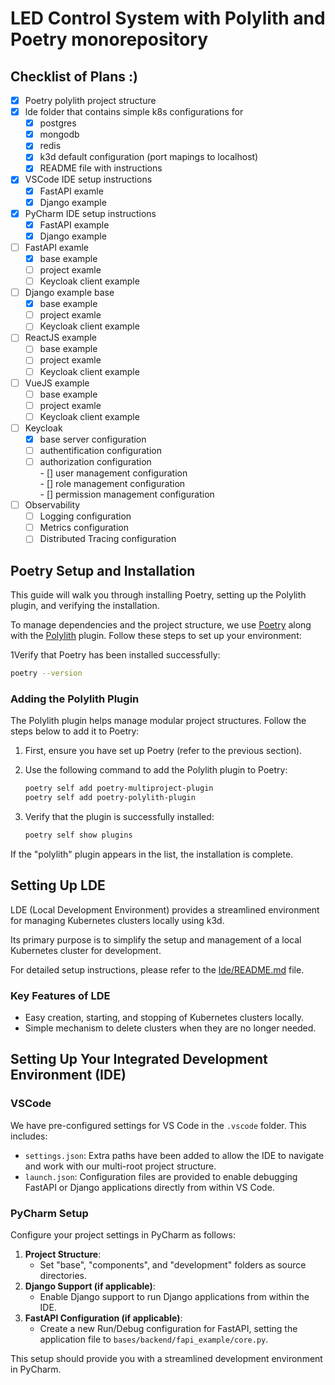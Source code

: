 # LED Control System with Polylith and Poetry monorepository

## Checklist of Plans :)
- [x] Poetry polylith project structure  
- [x] lde folder that contains simple k8s configurations for  
     - [x] postgres   
     - [x] mongodb   
     - [x] redis   
     - [x] k3d default configuration (port mapings to localhost)  
     - [x] README file with instructions   
- [x] VSCode IDE setup instructions
     - [x] FastAPI examle
     - [x] Django example   
- [x] PyCharm IDE setup instructions
     - [x] FastAPI example
     - [x] Django example   
- [ ] FastAPI examle
     - [x] base example 
     - [ ] project examle
     - [ ] Keycloak client example
- [ ] Django example base 
     - [x] base example 
     - [ ] project examle  
     - [ ] Keycloak client example
- [ ] ReactJS example
     - [ ] base example 
     - [ ] project examle
     - [ ] Keycloak client example
- [ ] VueJS example
     - [ ] base example 
     - [ ] project examle
     - [ ] Keycloak client example
- [ ] Keycloak 
     - [x] base server configuration
     - [ ] authentification configuration
     - [ ] authorization configuration   
      - [] user management configuration   
      - [] role management configuration   
      - [] permission management configuration  
- [ ] Observability 
     - [ ] Logging configuration   
     - [ ] Metrics configuration   
     - [ ] Distributed Tracing configuration    

## Poetry Setup and Installation

This guide will walk you through installing Poetry, setting up the Polylith plugin, and verifying the installation.

To manage dependencies and the project structure, we use [Poetry](https://python-poetry.org/) along with the [Polylith](https://polylith.gitbook.io/polylith/) plugin. Follow these steps to set up your environment:


1Verify that Poetry has been installed successfully:
   ```bash
   poetry --version
   ```

### Adding the Polylith Plugin

The Polylith plugin helps manage modular project structures. Follow the steps below to add it to Poetry:

1. First, ensure you have set up Poetry (refer to the previous section).

2. Use the following command to add the Polylith plugin to Poetry:
   ```bash
   poetry self add poetry-multiproject-plugin
   poetry self add poetry-polylith-plugin
   ```

3. Verify that the plugin is successfully installed:
   ```bash
   poetry self show plugins
   ```

If the "polylith" plugin appears in the list, the installation is complete.


## Setting Up LDE

LDE (Local Development Environment) provides a streamlined environment for managing Kubernetes clusters locally using k3d.

Its primary purpose is to simplify the setup and management of a local Kubernetes cluster for development.

For detailed setup instructions, please refer to the [lde/README.md](lde/README.md) file.

### Key Features of LDE

- Easy creation, starting, and stopping of Kubernetes clusters locally.
- Simple mechanism to delete clusters when they are no longer needed.

## Setting Up Your Integrated Development Environment (IDE)
### VSCode
We have pre-configured settings for VS Code in the `.vscode` folder. This includes:
*   `settings.json`: Extra paths have been added to allow the IDE to navigate and work with our multi-root project structure.
*   `launch.json`: Configuration files are provided to enable debugging FastAPI or Django applications directly from within VS Code.

### PyCharm Setup
Configure your project settings in PyCharm as follows:

1. **Project Structure**:
	* Set "base", "components", and "development" folders as source directories.
2. **Django Support (if applicable)**:
	* Enable Django support to run Django applications from within the IDE.
3. **FastAPI Configuration (if applicable)**:
	* Create a new Run/Debug configuration for FastAPI, setting the application file to `bases/backend/fapi_example/core.py`.

This setup should provide you with a streamlined development environment in PyCharm.

